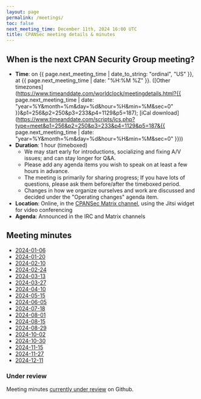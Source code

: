 ```yaml
---
layout: page
permalink: /meetings/
toc: false
next_meeting_time: December 11th, 2024 16:00 UTC
title: CPANSec meeting details & minutes
---
```


## When is the next CPAN Security Group meeting?

* **Time**: on {{ page.next_meeting_time | date_to_string: "ordinal", "US" }}, at {{ page.next_meeting_time | date: "%H:%M %Z" }}. ([Other timezones](https://www.timeanddate.com/worldclock/meetingdetails.html?{{ page.next_meeting_time | date: "year=%Y&month=%m&day=%d&hour=%H&min=%M&sec=0" }}&p1=256&p2=250&p3=233&p4=1129&p5=187); [iCal download](https://www.timeanddate.com/scripts/ics.php?type=meet&p1=256&p2=250&p3=233&p4=1129&p5=187&{{ page.next_meeting_time | date: "year=%Y&month=%m&day=%d&hour=%H&min=%M&sec=0" }}))
* **Duration**: 1 hour (timeboxed)
    * We may start early for introductions, socializing and fixing A/V issues; and can stay longer for Q&A.
    * Please add any agenda items you wish to speak on at least a few hours in advance.
    * The meeting is primarily for sharing progress; If you have lots of questions, please ask them before/after the timeboxed period.
    * Changes in how we organize ourselves and work are discussed and decided under the "Operating changes" agenda item.
* **Location**: Online, in the [CPANSec Matrix channel](https://matrix.to/#/#cpansec-discussion:matrix.org), using the Jitsi widget for video conferencing
* **Agenda**: Announced in the IRC and Matrix channels


## Meeting minutes

* [2024-01-06](cpansec-minutes-2024-01-06.md)
* [2024-01-20](cpansec-minutes-2024-01-20.md)
* [2024-02-10](cpansec-minutes-2024-02-10.md)
* [2024-02-24](cpansec-minutes-2024-02-24.md)
* [2024-03-13](cpansec-minutes-2024-03-13.md)
* [2024-03-27](cpansec-minutes-2024-03-27.md)
* [2024-04-10](cpansec-minutes-2024-04-10.md)
* [2024-05-15](cpansec-minutes-2024-05-15.md)
* [2024-06-05](cpansec-minutes-2024-06-05.md)
* [2024-07-18](cpansec-minutes-2024-07-18.md)
* [2024-08-01](cpansec-minutes-2024-08-01.md)
* [2024-08-15](cpansec-minutes-2024-08-15.md)
* [2024-08-29](cpansec-minutes-2024-08-29.md)
* [2024-10-02](cpansec-minutes-2024-10-02.md)
* [2024-10-30](cpansec-minutes-2024-10-30.md)
* [2024-11-15](cpansec-minutes-2024-11-15.md)
* [2024-11-27](cpansec-minutes-2024-11-27.md)
* [2024-12-11]()

### Under review

Meeting minutes [currently under review](https://github.com/CPAN-Security/security.metacpan.org/pulls?q=is%3Apr+is%3Aopen+label%3Aminutes) on Github.
